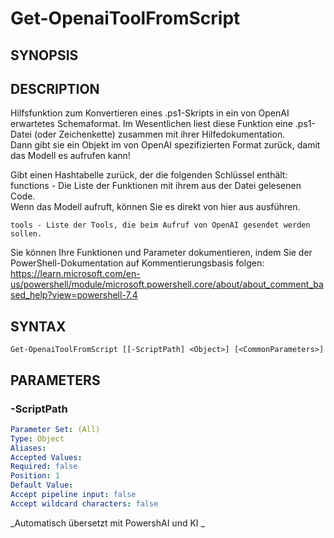 ﻿---
external help file: powershai-help.xml
schema: 2.0.0
powershai: true
---

# Get-OpenaiToolFromScript

## SYNOPSIS <!--!= @#Synop !-->


## DESCRIPTION <!--!= @#Desc !-->
Hilfsfunktion zum Konvertieren eines .ps1-Skripts in ein von OpenAI erwartetes Schemaformat.
Im Wesentlichen liest diese Funktion eine .ps1-Datei (oder Zeichenkette) zusammen mit ihrer Hilfedokumentation.  
Dann gibt sie ein Objekt im von OpenAI spezifizierten Format zurück, damit das Modell es aufrufen kann!

Gibt einen Hashtabelle zurück, der die folgenden Schlüssel enthält:
	functions - Die Liste der Funktionen mit ihrem aus der Datei gelesenen Code.  
				Wenn das Modell aufruft, können Sie es direkt von hier aus ausführen.
				
	tools - Liste der Tools, die beim Aufruf von OpenAI gesendet werden sollen.
	
Sie können Ihre Funktionen und Parameter dokumentieren, indem Sie der PowerShell-Dokumentation auf Kommentierungsbasis folgen:
https://learn.microsoft.com/en-us/powershell/module/microsoft.powershell.core/about/about_comment_based_help?view=powershell-7.4

## SYNTAX <!--!= @#Syntax !-->

```
Get-OpenaiToolFromScript [[-ScriptPath] <Object>] [<CommonParameters>]
```

## PARAMETERS <!--!= @#Params !-->

### -ScriptPath

```yml
Parameter Set: (All)
Type: Object
Aliases: 
Accepted Values: 
Required: false
Position: 1
Default Value: 
Accept pipeline input: false
Accept wildcard characters: false
```



<!--PowershaiAiDocBlockStart-->
_Automatisch übersetzt mit PowershAI und KI 
_
<!--PowershaiAiDocBlockEnd-->
